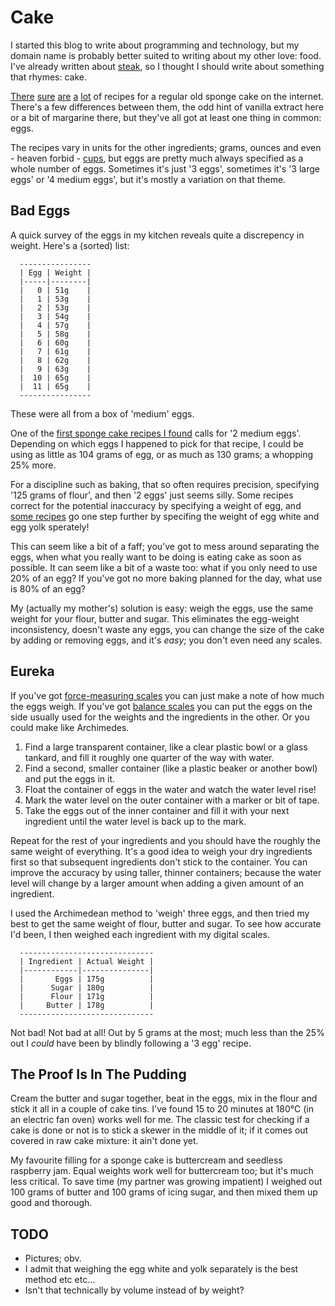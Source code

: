 # Cake

I started this blog to write about programming and technology, but my domain name is
probably better suited to writing about my other love: food.
I've already written about [steak](/posts/steak), so I thought I should write about
something that rhymes: cake.

[There](http://www.bbc.co.uk/food/recipes/spongecake_1284)
[sure](http://allrecipes.co.uk/recipe/12122/basic-plain-sponge-cake.aspx)
[are](http://www.deliaonline.com/recipes/cuisine/european/english/all-in-one-sponge-cake-with-raspberry-and-mascarpone-cream.html)
[a](http://www.maryberry.co.uk/recipes/great-british-bake-off-recipes/victoria-sandwich)
[lot](http://goodfood.uktv.co.uk/recipe/paul-hollywoods-victoria-sponge/)
of recipes for a regular old sponge cake on the internet. There's a few differences between
them, the odd hint of vanilla extract here or a bit of margarine there, but they've
all got at least one thing in common: eggs.

The recipes vary in units for the other ingredients; grams, ounces and even - heaven forbid -
[cups](https://www.youtube.com/watch?v=0uevI4-j-6A), but eggs are pretty much always specified
as a whole number of eggs. Sometimes it's just '3 eggs', sometimes it's '3 large eggs' or
'4 medium eggs', but it's mostly a variation on that theme.

## Bad Eggs

A quick survey of the eggs in my kitchen reveals quite a discrepency in weight. Here's a (sorted) list:

      ----------------
      | Egg | Weight |
      |-----|--------|
      |   0 | 51g    |
      |   1 | 53g    |
      |   2 | 53g    |
      |   3 | 54g    |
      |   4 | 57g    |
      |   5 | 58g    |
      |   6 | 60g    |
      |   7 | 61g    |
      |   8 | 62g    |
      |   9 | 63g    |
      |  10 | 65g    |
      |  11 | 65g    |
      ----------------

These were all from a box of 'medium' eggs.

One of the [first sponge cake recipes I found](http://www.bbc.co.uk/food/recipes/spongecake_1284)
calls for '2 medium eggs'. Depending on which eggs I happened to pick for that recipe, I could be
using as little as 104 grams of egg, or as much as 130 grams; a whopping 25% more.

For a discipline such as baking, that so often requires precision, specifying '125 grams of flour',
and then '2 eggs' just seems silly. Some recipes correct for the potential inaccuracy by specifying
a weight of egg, and [some recipes](http://www.chefsteps.com/activities/ten-minute-cake)
go one step further by specifing the weight of egg white and egg yolk sperately!

This can seem like a bit of a faff; you've got to mess around separating the eggs,
when what you really want to be doing is eating cake as soon as possible. It can
seem like a bit of a waste too: what if you only need to use 20% of an egg? If you've
got no more baking planned for the day, what use is 80% of an egg?

My (actually my mother's) solution is easy: weigh the eggs, use the same weight for your flour, butter and sugar.
This eliminates the egg-weight inconsistency, doesn't waste any eggs, you can change the
size of the cake by adding or removing eggs, and it's *easy*; you don't even need any scales.

## Eureka

If you've got [force-measuring scales](https://en.wikipedia.org/wiki/Weighing_scale#Force_measuring_.28weight.29_scales)
you can just make a note of how much the eggs weigh. If you've got [balance scales](https://en.wikipedia.org/wiki/Weighing_scale#Balance_scales)
you can put the eggs on the side usually used for the weights and the ingredients in the other.
Or you could make like Archimedes.

1. Find a large transparent container, like a clear plastic bowl or a glass tankard, and fill it
roughly one quarter of the way with water.
2. Find a second, smaller container (like a plastic beaker or another bowl) and put the eggs in it.
3. Float the container of eggs in the water and watch the water level rise!
4. Mark the water level on the outer container with a marker or bit of tape.
5. Take the eggs out of the inner container and fill it with your next ingredient until the water
level is back up to the mark.

Repeat for the rest of your ingredients and you should have the roughly the same weight of everything.
It's a good idea to weigh your dry ingredients first so that subsequent ingredients don't stick to the container.
You can improve the accuracy by using taller, thinner containers; because the water level will change by a larger
amount when adding a given amount of an ingredient.

I used the Archimedean method to 'weigh' three eggs, and then tried my best to get the same weight of flour, butter and sugar.
To see how accurate I'd been, I then weighed each ingredient with my digital scales.

      ------------------------------
      | Ingredient | Actual Weight |
      |------------|---------------|
      |       Eggs | 175g          |
      |      Sugar | 180g          |
      |      Flour | 171g          |
      |     Butter | 178g          |
      ------------------------------

Not bad! Not bad at all! Out by 5 grams at the most; much less than the 25% out I *could* have been
by blindly following a '3 egg' recipe.

## The Proof Is In The Pudding

Cream the butter and sugar together, beat in the eggs, mix in the flour and stick
it all in a couple of cake tins.
I've found 15 to 20 minutes at 180°C (in an electric fan oven) works well for me.
The classic test for checking if a cake is done or not is to stick a skewer in the
middle of it; if it comes out covered in raw cake mixture: it ain't done yet.

My favourite filling for a sponge cake is buttercream and seedless raspberry jam.
Equal weights work well for buttercream too; but it's much less critical. To save
time (my partner was growing impatient) I weighed out 100 grams of butter and 100
grams of icing sugar, and then mixed them up good and thorough.

## TODO
* Pictures; obv.
* I admit that weighing the egg white and yolk separately is the best method etc etc...
* Isn't that technically by volume instead of by weight?
